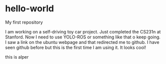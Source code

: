 # hello-world
My first repository

I am working on a self-driving toy car project. Just completed the CS231n at Stanford. Now I need to use YOLO-ROS or something like that o keep going. I saw a link on the ubuntu webpage and that redirected me to github. I have seen github before but this is the first time I am using it. It looks cool!

this is alper
